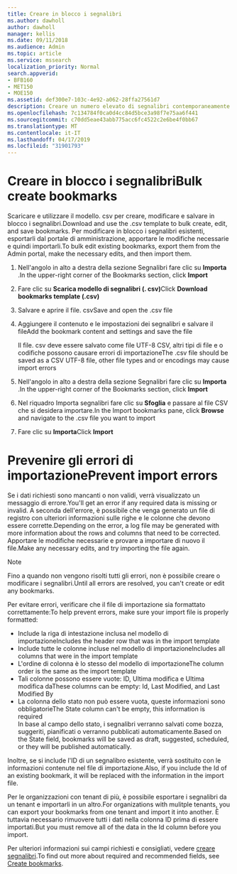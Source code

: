 ```yaml
---
title: Creare in blocco i segnalibri
ms.author: dawholl
author: dawholl
manager: kellis
ms.date: 09/11/2018
ms.audience: Admin
ms.topic: article
ms.service: mssearch
localization_priority: Normal
search.appverid:
- BFB160
- MET150
- MOE150
ms.assetid: def300e7-103c-4e92-a062-28ffa27561d7
description: Creare un numero elevato di segnalibri contemporaneamente con gli strumenti di importazione per il portale di amministrazione di Microsoft Search
ms.openlocfilehash: 7c134784f0ca0d4cc84d5bce3a98f7e75aa6f441
ms.sourcegitcommit: c70dd5eae43abb775acc6fc4522c2e6be4f0bb67
ms.translationtype: MT
ms.contentlocale: it-IT
ms.lasthandoff: 04/17/2019
ms.locfileid: "31901793"
---
```

# <a name="bulk-create-bookmarks"></a><span data-ttu-id="5e205-103">Creare in blocco i segnalibri</span><span class="sxs-lookup"><span data-stu-id="5e205-103">Bulk create bookmarks</span></span>

<span data-ttu-id="5e205-104">Scaricare e utilizzare il modello. csv per creare, modificare e salvare in blocco i segnalibri.</span><span class="sxs-lookup"><span data-stu-id="5e205-104">Download and use the .csv template to bulk create, edit, and save bookmarks.</span></span> <span data-ttu-id="5e205-105">Per modificare in blocco i segnalibri esistenti, esportarli dal portale di amministrazione, apportare le modifiche necessarie e quindi importarli.</span><span class="sxs-lookup"><span data-stu-id="5e205-105">To bulk edit existing bookmarks, export them from the Admin portal, make the necessary edits, and then import them.</span></span>
  
1. <span data-ttu-id="5e205-106">Nell'angolo in alto a destra della sezione Segnalibri fare clic su **Importa** .</span><span class="sxs-lookup"><span data-stu-id="5e205-106">In the upper-right corner of the Bookmarks section, click **Import**</span></span>
    
2. <span data-ttu-id="5e205-107">Fare clic su **Scarica modello di segnalibri (. csv)**</span><span class="sxs-lookup"><span data-stu-id="5e205-107">Click **Download bookmarks template (.csv)**</span></span>
    
3. <span data-ttu-id="5e205-108">Salvare e aprire il file. csv</span><span class="sxs-lookup"><span data-stu-id="5e205-108">Save and open the .csv file</span></span>
    
4. <span data-ttu-id="5e205-109">Aggiungere il contenuto e le impostazioni dei segnalibri e salvare il file</span><span class="sxs-lookup"><span data-stu-id="5e205-109">Add the bookmark content and settings and save the file</span></span>

    <span data-ttu-id="5e205-110">Il file. csv deve essere salvato come file UTF-8 CSV, altri tipi di file e o codifiche possono causare errori di importazione</span><span class="sxs-lookup"><span data-stu-id="5e205-110">The .csv file should be saved as a CSV UTF-8 file, other file types and or encodings may cause import errors</span></span>
    
5. <span data-ttu-id="5e205-111">Nell'angolo in alto a destra della sezione Segnalibri fare clic su **Importa** .</span><span class="sxs-lookup"><span data-stu-id="5e205-111">In the upper-right corner of the Bookmarks section, click **Import**</span></span>
    
6. <span data-ttu-id="5e205-112">Nel riquadro Importa segnalibri fare clic su **Sfoglia** e passare al file CSV che si desidera importare.</span><span class="sxs-lookup"><span data-stu-id="5e205-112">In the Import bookmarks pane, click **Browse** and navigate to the .csv file you want to import</span></span> 
    
7. <span data-ttu-id="5e205-113">Fare clic su **Importa**</span><span class="sxs-lookup"><span data-stu-id="5e205-113">Click **Import**</span></span>

# <a name="prevent-import-errors"></a><span data-ttu-id="5e205-114">Prevenire gli errori di importazione</span><span class="sxs-lookup"><span data-stu-id="5e205-114">Prevent import errors</span></span>      
<span data-ttu-id="5e205-115">Se i dati richiesti sono mancanti o non validi, verrà visualizzato un messaggio di errore.</span><span class="sxs-lookup"><span data-stu-id="5e205-115">You'll get an error if any required data is missing or invalid.</span></span> <span data-ttu-id="5e205-116">A seconda dell'errore, è possibile che venga generato un file di registro con ulteriori informazioni sulle righe e le colonne che devono essere corrette.</span><span class="sxs-lookup"><span data-stu-id="5e205-116">Depending on the error, a log file may be generated with more information about the rows and columns that need to be corrected.</span></span> <span data-ttu-id="5e205-117">Apportare le modifiche necessarie e provare a importare di nuovo il file.</span><span class="sxs-lookup"><span data-stu-id="5e205-117">Make any necessary edits, and try importing the file again.</span></span>

> [!NOTE]
> <span data-ttu-id="5e205-118">Fino a quando non vengono risolti tutti gli errori, non è possibile creare o modificare i segnalibri.</span><span class="sxs-lookup"><span data-stu-id="5e205-118">Until all errors are resolved, you can't create or edit any bookmarks.</span></span> 

<span data-ttu-id="5e205-119">Per evitare errori, verificare che il file di importazione sia formattato correttamente:</span><span class="sxs-lookup"><span data-stu-id="5e205-119">To help prevent errors, make sure your import file is properly formatted:</span></span>
- <span data-ttu-id="5e205-120">Include la riga di intestazione inclusa nel modello di importazione</span><span class="sxs-lookup"><span data-stu-id="5e205-120">Includes the header row that was in the import template</span></span>
- <span data-ttu-id="5e205-121">Include tutte le colonne incluse nel modello di importazione</span><span class="sxs-lookup"><span data-stu-id="5e205-121">Includes all columns that were in the import template</span></span>
- <span data-ttu-id="5e205-122">L'ordine di colonna è lo stesso del modello di importazione</span><span class="sxs-lookup"><span data-stu-id="5e205-122">The column order is the same as the import template</span></span>
- <span data-ttu-id="5e205-123">Tali colonne possono essere vuote: ID, Ultima modifica e Ultima modifica da</span><span class="sxs-lookup"><span data-stu-id="5e205-123">These columns can be empty: Id, Last Modified, and Last Modified By</span></span>
- <span data-ttu-id="5e205-124">La colonna dello stato non può essere vuota, queste informazioni sono obbligatorie</span><span class="sxs-lookup"><span data-stu-id="5e205-124">The State column can't be empty, this information is required</span></span>  
<span data-ttu-id="5e205-125">In base al campo dello stato, i segnalibri verranno salvati come bozza, suggeriti, pianificati o verranno pubblicati automaticamente.</span><span class="sxs-lookup"><span data-stu-id="5e205-125">Based on the State field, bookmarks will be saved as draft, suggested, scheduled, or they will be published automatically.</span></span>

<span data-ttu-id="5e205-126">Inoltre, se si include l'ID di un segnalibro esistente, verrà sostituito con le informazioni contenute nel file di importazione.</span><span class="sxs-lookup"><span data-stu-id="5e205-126">Also, if you include the Id of an existing bookmark, it will be replaced with the information in the import file.</span></span>

<span data-ttu-id="5e205-127">Per le organizzazioni con tenant di più, è possibile esportare i segnalibri da un tenant e importarli in un altro.</span><span class="sxs-lookup"><span data-stu-id="5e205-127">For organizations with mulitple tenants, you can export your bookmarks from one tenant and import it into another.</span></span> <span data-ttu-id="5e205-128">È tuttavia necessario rimuovere tutti i dati nella colonna ID prima di essere importati.</span><span class="sxs-lookup"><span data-stu-id="5e205-128">But you must remove all of the data in the Id column before you import.</span></span>

<span data-ttu-id="5e205-129">Per ulteriori informazioni sui campi richiesti e consigliati, vedere [creare segnalibri](create-bookmarks.md).</span><span class="sxs-lookup"><span data-stu-id="5e205-129">To find out more about required and recommended fields, see [Create bookmarks](create-bookmarks.md).</span></span>
